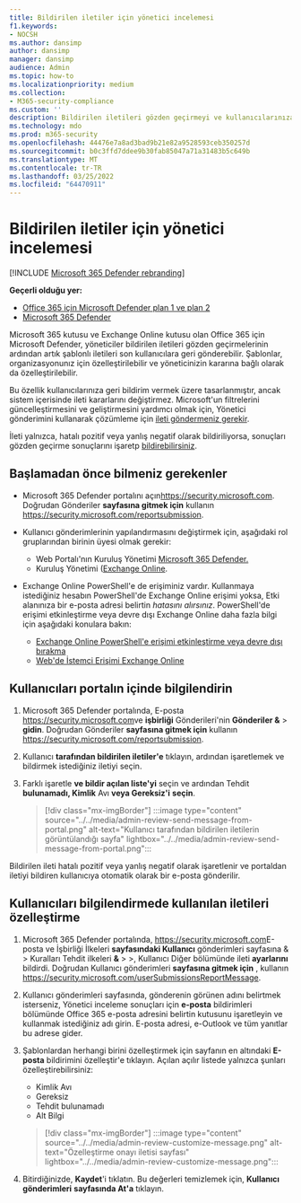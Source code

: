 ```yaml
---
title: Bildirilen iletiler için yönetici incelemesi
f1.keywords:
- NOCSH
ms.author: dansimp
author: dansimp
manager: dansimp
audience: Admin
ms.topic: how-to
ms.localizationpriority: medium
ms.collection:
- M365-security-compliance
ms.custom: ''
description: Bildirilen iletileri gözden geçirmeyi ve kullanıcılarınıza geri bildirim yapmayı öğrenin.
ms.technology: mdo
ms.prod: m365-security
ms.openlocfilehash: 44476e7a8ad3bad9b21e82a9528593ceb350257d
ms.sourcegitcommit: b0c3ffd7ddee9b30fab85047a71a31483b5c649b
ms.translationtype: MT
ms.contentlocale: tr-TR
ms.lasthandoff: 03/25/2022
ms.locfileid: "64470911"
---
```

# <a name="admin-review-for-reported-messages"></a>Bildirilen iletiler için yönetici incelemesi

[!INCLUDE [Microsoft 365 Defender rebranding](../includes/microsoft-defender-for-office.md)]

**Geçerli olduğu yer:**
- [Office 365 için Microsoft Defender plan 1 ve plan 2](defender-for-office-365.md)
- [Microsoft 365 Defender](../defender/microsoft-365-defender.md)

Microsoft 365 kutusu ve Exchange Online kutusu olan Office 365 için Microsoft Defender, yöneticiler bildirilen iletileri gözden geçirmelerinin ardından artık şablonlı iletileri son kullanıcılara geri gönderebilir. Şablonlar, organizasyonunız için özelleştirilebilir ve yöneticinizin kararına bağlı olarak da özelleştirilebilir.

Bu özellik kullanıcılarınıza geri bildirim vermek üzere tasarlanmıştır, ancak sistem içerisinde ileti kararlarını değiştirmez. Microsoft'un filtrelerini güncelleştirmesini ve geliştirmesini yardımcı olmak için, Yönetici gönderimini kullanarak çözümleme için [ileti göndermeniz gerekir](admin-submission.md).

İleti yalnızca, hatalı pozitif veya yanlış negatif olarak bildiriliyorsa, sonuçları gözden geçirme sonuçlarını işaretp [bildirebilirsiniz](report-false-positives-and-false-negatives.md).

## <a name="what-do-you-need-to-know-before-you-begin"></a>Başlamadan önce bilmeniz gerekenler

- Microsoft 365 Defender portalını açın<https://security.microsoft.com>. Doğrudan Gönderiler **sayfasına gitmek için** kullanın <https://security.microsoft.com/reportsubmission>.

- Kullanıcı gönderimlerinin yapılandırmasını değiştirmek için, aşağıdaki rol gruplarından birinin üyesi olmak gerekir:
  - Web Portalı'nın Kuruluş Yönetimi [Microsoft 365 Defender.](permissions-microsoft-365-security-center.md)
  - Kuruluş Yönetimi ([Exchange Online](/Exchange/permissions-exo/permissions-exo#role-groups).

- Exchange Online PowerShell'e de erişiminiz vardır. Kullanmaya istediğiniz hesabın PowerShell'de Exchange Online erişimi yoksa, Etki alanınıza bir e-posta adresi belirtin *hatasını alırsınız*. PowerShell'de erişimi etkinleştirme veya devre dışı Exchange Online daha fazla bilgi için aşağıdaki konulara bakın:
  - [Exchange Online PowerShell'e erişimi etkinleştirme veya devre dışı bırakma](/powershell/exchange/disable-access-to-exchange-online-powershell)
  - [Web'de İstemci Erişimi Exchange Online](/exchange/clients-and-mobile-in-exchange-online/client-access-rules/client-access-rules)

## <a name="notify-users-from-within-the-portal"></a>Kullanıcıları portalın içinde bilgilendirin

1. Microsoft 365 Defender portalında, E-posta <https://security.microsoft.com>ve **işbirliği** Gönderileri'nin **Gönderiler &** \> **gidin**. Doğrudan Gönderiler **sayfasına gitmek için** kullanın <https://security.microsoft.com/reportsubmission>.

2. Kullanıcı **tarafından bildirilen iletiler'e** tıklayın, ardından işaretlemek ve bildirmek istediğiniz iletiyi seçin.

3. Farklı işaretle **ve bildir açılan liste'yi** seçin ve ardından Tehdit **bulunamadı, Kimlik** Avı **veya Gereksiz'i** **seçin**.

   > [!div class="mx-imgBorder"]
   > :::image type="content" source="../../media/admin-review-send-message-from-portal.png" alt-text="Kullanıcı tarafından bildirilen iletilerin görüntülandığı sayfa" lightbox="../../media/admin-review-send-message-from-portal.png":::

Bildirilen ileti hatalı pozitif veya yanlış negatif olarak işaretlenir ve portaldan iletiyi bildiren kullanıcıya otomatik olarak bir e-posta gönderilir.

## <a name="customize-the-messages-used-to-notify-users"></a>Kullanıcıları bilgilendirmede kullanılan iletileri özelleştirme

1. Microsoft 365 Defender portalında, <https://security.microsoft.com>E-posta ve İşbirliği İlkeleri  **sayfasındaki Kullanıcı** gönderimleri sayfasına & \> Kuralları Tehdit ilkeleri  **&** \>  \>, Kullanıcı Diğer bölümünde ileti **ayarlarını** bildirdi. Doğrudan Kullanıcı gönderimleri **sayfasına gitmek için** , kullanın <https://security.microsoft.com/userSubmissionsReportMessage>.

2. Kullanıcı gönderimleri sayfasında, gönderenin görünen adını belirtmek isterseniz, Yönetici inceleme sonuçları için **e-posta** bildirimleri bölümünde Office 365 e-posta adresini belirtin kutusunu işaretleyin ve kullanmak istediğiniz adı girin. E-posta adresi, e-Outlook ve tüm yanıtlar bu adrese gider.

3. Şablonlardan herhangi birini özelleştirmek için sayfanın en altındaki **E-posta** bildirimini özelleştir'e tıklayın. Açılan açılır listede yalnızca şunları özelleştirebilirsiniz:

    - Kimlik Avı
    - Gereksiz
    - Tehdit bulunamadı
    - Alt Bilgi

    > [!div class="mx-imgBorder"]
    > :::image type="content" source="../../media/admin-review-customize-message.png" alt-text="Özelleştirme onayı iletisi sayfası" lightbox="../../media/admin-review-customize-message.png":::

4. Bitirdiğinizde, **Kaydet**'i tıklatın. Bu değerleri temizlemek için, **Kullanıcı gönderimleri** **sayfasında At'a** tıklayın.
